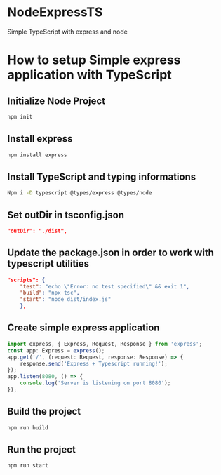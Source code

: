 # NodeExpressTS
Simple TypeScript with express and node

# How to setup Simple express application with TypeScript


## Initialize Node Project

```bash
npm init
```

## Install express
```bash
npm install express
```

## Install TypeScript and typing informations
```bash
Npm i -D typescript @types/express @types/node
```

## Set outDir in tsconfig.json
```json
"outDir": "./dist",
```

## Update the package.json in order to work with typescript utilities
```json
"scripts": {
    "test": "echo \"Error: no test specified\" && exit 1",
    "build": "npx tsc",
    "start": "node dist/index.js"
    },
```

## Create simple express application
```typescript
import express, { Express, Request, Response } from 'express';
const app: Express = express();
app.get('/', (request: Request, response: Response) => {
    response.send('Express + Typescript running!');
});
app.listen(8080, () => {
    console.log('Server is listening on port 8080');
});
```

## Build the project
```bash
npm run build
```

## Run the project
```bash
npm run start
```


